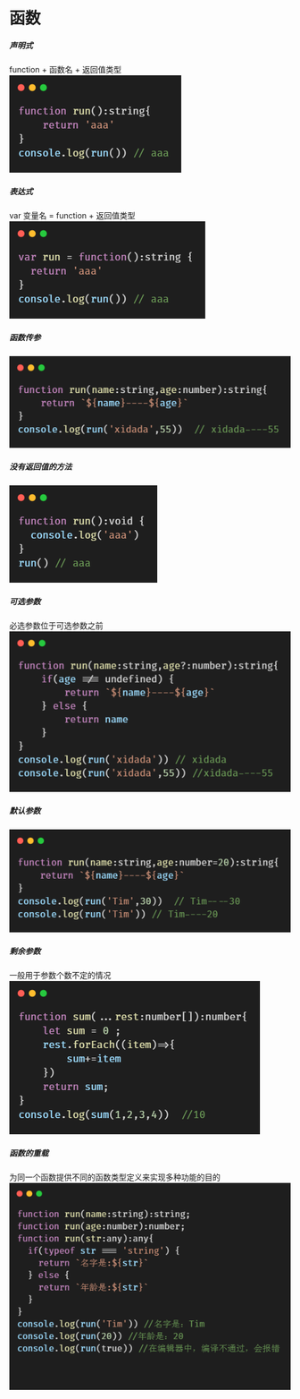 # 函数

##### 声明式
function + 函数名 + 返回值类型<br>
![avatar](./images/func/01.png)

##### 表达式
var 变量名 = function + 返回值类型<br>
![avatar](./images/func/02.png)

##### 函数传参
![avatar](./images/func/03.png)

##### 没有返回值的方法
![avatar](./images/func/04.png)

##### 可选参数
必选参数位于可选参数之前<br>
![avatar](./images/func/05.png)

##### 默认参数
![avatar](./images/func/06.png)

##### 剩余参数
一般用于参数个数不定的情况<br>
![avatar](./images/func/07.png)

##### 函数的重载
为同一个函数提供不同的函数类型定义来实现多种功能的目的<br>
![avatar](./images/func/08.png)